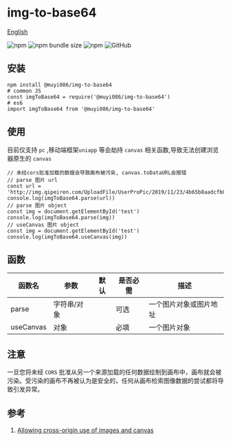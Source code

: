 # img-to-base64

[English](./README.md 'English')

![npm](https://img.shields.io/npm/v/@muyi086/img-to-base64) ![npm bundle size](https://img.shields.io/bundlephobia/min/@muyi086/img-to-base64) ![npm](https://img.shields.io/npm/dt/@muyi086/img-to-base64) ![GitHub](https://img.shields.io/github/license/MuYi086/npm_package)

## 安装
```SHELL
npm install @muyi086/img-to-base64
# common JS
const imgToBase64 = require('@muyi086/img-to-base64')
# es6
import imgToBase64 from '@muyi086/img-to-base64'
```

## 使用
目前仅支持 `pc` ,移动端框架`uniapp` 等会劫持 `canvas` 相关函数,导致无法创建浏览器原生的 `canvas`

```JS
// 未经cors批准加载的数据会导致画布被污染, canvas.toDataURL会报错
// parse 图片 url
const url = 'http://img.qipeiren.com/UploadFile/UserProPic/2019/11/23/4b65b8aadcfb0ac65a91.jpg'
console.log(imgToBase64.parse(url))
// parse 图片 object
const img = document.getElementById('test')
console.log(imgToBase64.parse(img))
// useCanvas 图片 object
const img = document.getElementById('test')
console.log(imgToBase64.useCanvas(img))
```

## 函数

函数名|参数|默认|是否必需|描述|
--|--|--|--|--|
parse|字符串/对象||可选|一个图片对象或图片地址|
useCanvas|对象||必填|一个图片对象|

## 注意
一旦您将未经 `CORS` 批准从另一个来源加载的任何数据绘制到画布中，画布就会被污染。受污染的画布不再被认为是安全的，任何从画布检索图像数据的尝试都将导致引发异常。

## 参考
1. [Allowing cross-origin use of images and canvas](https://developer.mozilla.org/en-US/docs/Web/HTML/CORS_enabled_image 'Allowing cross-origin use of images and canvas')
